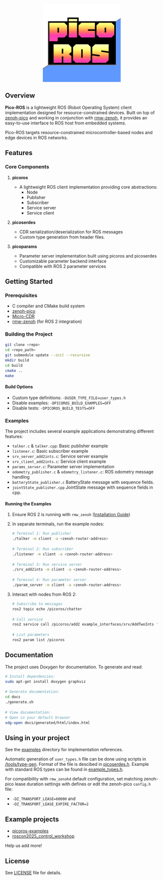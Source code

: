 <p align="center">
  <img src="docs/picoROS.png" alt="PicoROS logo" style="width:100;">
</p>

## Overview
**Pico-ROS** is a lightweight ROS (Robot Operating System) client implementation designed for resource-constrained devices. Built on top of [zenoh-pico](https://github.com/eclipse-zenoh/zenoh-pico) and working in conjunction with [rmw-zenoh](https://github.com/ros2/rmw_zenoh), it provides an easy-to-use interface to ROS host from embedded systems.

Pico-ROS targets resource-constrained microcontroller-based nodes and edge devices in ROS networks.

## Features

### Core Components

1. **picoros**
   - A lightweight ROS client implementation providing core abstractions:
     - Node
     - Publisher
     - Subscriber
     - Service server
     - Service client

2. **picoserdes**
   - CDR serialization/deserialization for ROS messages
   - Custom type generation from header files.

3. **picoparams**
   - Parameter server implementation built using picoros and picoserdes
   - Customizable parameter backend interface
   - Compatible with ROS 2 parameter services

## Getting Started

### Prerequisites
- C compiler and CMake build system
- [zenoh-pico](https://github.com/eclipse-zenoh/zenoh-pico)
- [Micro-CDR](https://github.com/eProsima/Micro-CDR)
- [rmw-zenoh](https://github.com/ros2/rmw_zenoh) (for ROS 2 integration)

### Building the Project

   ```sh
   git clone <repo>
   cd <repo_path>
   git submodule update --init --recursive
   mkdir build
   cd build
   cmake ..
   make
   ```

#### Build Options
- Custom type definitions: `-DUSER_TYPE_FILE=user_types.h`
- Disable examples: `-DPICOROS_BUILD_EXAMPLES=OFF`
- Disable tests: `-DPICOROS_BUILD_TESTS=OFF`

### Examples

The project includes several example applications demonstrating different features:

  - `talker.c` & `talker.cpp`: Basic publisher example
  - `listener.c`: Basic subscriber example
  - `srv_server_add2ints.c`: Service server example
  - `srv_client_add2ints.c`: Service client example
  - `params_server.c`: Parameter server implementation
  - `odometry_publisher.c` & `odometry_listener.c`: ROS odometry message handling
  - `batteryState_publisher.c` BatteryState message with sequence fields.
  - `jointState_publisher.cpp` JointState message with sequence fields in cpp.

#### Running the Examples

1. Ensure ROS 2 is running with `rmw_zenoh` ([Installation Guide](https://github.com/ros2/rmw_zenoh?tab=readme-ov-file#installation))

2. In separate terminals, run the example nodes:

   ```sh
   # Terminal 1: Run publisher
   ./talker -m client -a <zenoh-router-address>

   # Terminal 2: Run subscriber
   ./listener -m client -a <zenoh-router-address>

   # Terminal 3: Run service server
   ./srv_add2ints -m client -a <zenoh-router-address>

   # Terminal 4: Run parameter server
   ./param_server -m client -a <zenoh-router-address>
   ```

3. Interact with nodes from ROS 2:
   ```sh
   # Subscribe to messages
   ros2 topic echo /picoros/chatter

   # Call service
   ros2 service call /picoros/add2 example_interfaces/srv/AddTwoInts '{a: 1, b: 2}'

   # List parameters
   ros2 param list /picoros
   ```

## Documentation

The project uses Doxygen for documentation. To generate and read:

   ```sh
   # Install dependencies:
   sudo apt-get install doxygen graphviz

   # Generate documentation:
   cd docs
   ./generate.sh

   # View documentation:
   # Open in your default browser
   xdg-open docs/generated/html/index.html
   ```


## Using in your project

See the [examples](examples/) directory for implementation references.

Automatic generation of `user_types.h` file can be done using scripts in [/tools/type-gen](tools/type-gen/readme.md). Format of the file is descibed in [picoserdes.h](src/picoserdes.h). Example with standard ROS types can be found in [example_types.h](examples/example_types.h).

For compatibility with `rmw_zenohd` default configuration, set matching zenoh-pico lease duration settings with defines or edit the zenoh-pico `config.h` file:
 - `-DZ_TRANSPORT_LEASE=60000` and
 - `-DZ_TRANSPORT_LEASE_EXPIRE_FACTOR=2`

## Example projects

- [picoros-examples](https://github.com/Pico-ROS/picoros-examples)
- [roscon2025_control_workshop](https://github.com/ros-controls/roscon2025_control_workshop)

Help us add more!


## License

See [LICENSE](LICENSE) file for details.

